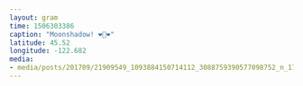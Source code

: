 ```yaml
---
layout: gram
time: 1506303386
caption: "Moonshadow! ❤️🌚❤️"
latitude: 45.52
longitude: -122.682
media:
- media/posts/201709/21909549_1093884150714112_3088759390577098752_n_17899839250060375.jpg
---
```

